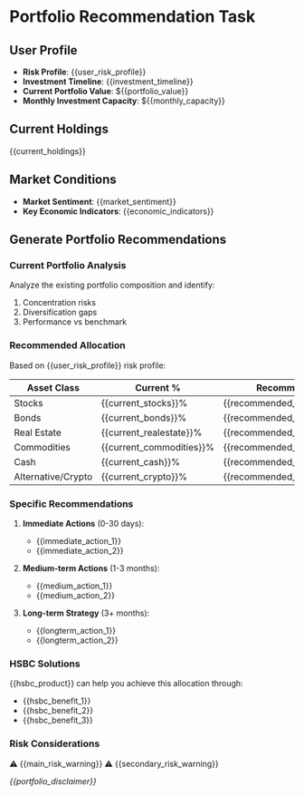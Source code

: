 # Portfolio Recommendation Task

## User Profile
- **Risk Profile**: {{user_risk_profile}}
- **Investment Timeline**: {{investment_timeline}}
- **Current Portfolio Value**: ${{portfolio_value}}
- **Monthly Investment Capacity**: ${{monthly_capacity}}

## Current Holdings
{{current_holdings}}

## Market Conditions
- **Market Sentiment**: {{market_sentiment}}
- **Key Economic Indicators**: {{economic_indicators}}

## Generate Portfolio Recommendations

### Current Portfolio Analysis
Analyze the existing portfolio composition and identify:
1. Concentration risks
2. Diversification gaps
3. Performance vs benchmark

### Recommended Allocation
Based on {{user_risk_profile}} risk profile:

| Asset Class | Current % | Recommended % | Action |
|------------|-----------|---------------|---------|
| Stocks | {{current_stocks}}% | {{recommended_stocks}}% | {{stocks_action}} |
| Bonds | {{current_bonds}}% | {{recommended_bonds}}% | {{bonds_action}} |
| Real Estate | {{current_realestate}}% | {{recommended_realestate}}% | {{realestate_action}} |
| Commodities | {{current_commodities}}% | {{recommended_commodities}}% | {{commodities_action}} |
| Cash | {{current_cash}}% | {{recommended_cash}}% | {{cash_action}} |
| Alternative/Crypto | {{current_crypto}}% | {{recommended_crypto}}% | {{crypto_action}} |

### Specific Recommendations
1. **Immediate Actions** (0-30 days):
   - {{immediate_action_1}}
   - {{immediate_action_2}}

2. **Medium-term Actions** (1-3 months):
   - {{medium_action_1}}
   - {{medium_action_2}}

3. **Long-term Strategy** (3+ months):
   - {{longterm_action_1}}
   - {{longterm_action_2}}

### HSBC Solutions
{{hsbc_product}} can help you achieve this allocation through:
- {{hsbc_benefit_1}}
- {{hsbc_benefit_2}}
- {{hsbc_benefit_3}}

### Risk Considerations
⚠️ {{main_risk_warning}}
⚠️ {{secondary_risk_warning}}

*{{portfolio_disclaimer}}* 
